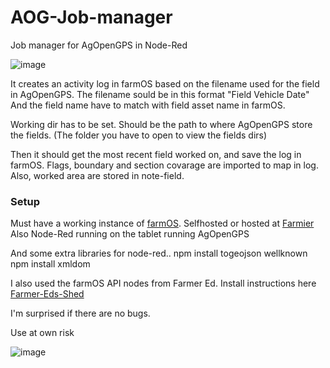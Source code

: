 # AOG-Job-manager
Job manager for AgOpenGPS in Node-Red

![image](https://github.com/bitfieldfarm/AOG-Job-manager/assets/98184919/944b3963-29af-4c1e-9b73-d698fd556425)

It creates an activity log in farmOS based on the filename used for the field in AgOpenGPS.
The filename sould be in this format "Field Vehicle Date"
And the field name have to match with field asset name in farmOS.

Working dir has to be set. Should be the path to where AgOpenGPS store the fields. (The folder you have to open to view the fields dirs)

Then it should get the most recent field worked on, and save the log in farmOS.
Flags, boundary and section covarage are imported to map in log.
Also, worked area are stored in note-field.

### Setup
Must have a working instance of [farmOS](https://farmos.org). Selfhosted or hosted at [Farmier](https://farmier.com)
Also Node-Red running on the tablet running AgOpenGPS

And some extra libraries for node-red..
npm install togeojson wellknown 
npm install xmldom

I also used the farmOS API nodes from Farmer Ed.
Install instructions here [Farmer-Eds-Shed](https://github.com/Farmer-Eds-Shed/Node-Red-4-farmOS)
 

I'm surprised if there are no bugs.

Use at own risk

![image](https://github.com/bitfieldfarm/AOG-Job-manager/assets/98184919/e8c3c36a-9044-4c68-9677-5cc729b827f5)
